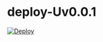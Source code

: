 # deploy-Uv0.0.1

<a href="https://heroku.com/deploy">
  <img src="https://www.herokucdn.com/deploy/button.svg" alt="Deploy">
</a>
